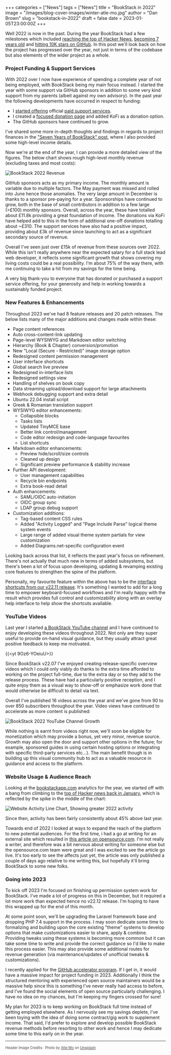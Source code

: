 +++
categories = ["News"]
tags = ["News"]
title = "BookStack in 2022"
image = "/images/blog-cover-images/winter-atle-mo.jpg"
author = "Dan Brown"
slug = "bookstack-in-2022"
draft = false
date = 2023-01-05T23:00:00Z
+++

Well 2022 is now in the past. During the year BookStack had a few milestones which included
[reaching the top of Hacker News](https://www.bookstackapp.com/blog/9000-stars-and-the-effects-of-hacker-news/),
[becoming 7 years old](https://www.bookstackapp.com/blog/7-years-of-bookstack/) and
[hitting 10K stars on GitHub](https://www.bookstackapp.com/blog/10k-stars-and-a-look-back-at-first-sharing/).
In this post we'll look back on how the project has progressed over the year, not just in 
terms of the codebase but also elements of the wider project as a whole.

### Project Funding & Support Services

With 2022 over I now have experience of spending a complete year 
of not being employed, with BookStack being my main focus instead.
I started the year with some support via GitHub sponsors in addition to 
some very kind support from my parents (albeit against my own advisory). 
In the past year the following developments have occurred in respect to funding:

- I [started offering](https://www.bookstackapp.com/blog/bookstack-support-services/) official [paid support services](https://www.bookstackapp.com/support/).
- I created a [focused donation page](https://www.bookstackapp.com/donate/) and added KoFi as a donation option.
- The GitHub sponsors have continued to grow.

I've shared some more in-depth thoughts and findings in regards to project finances
in the ["Seven Years of BookStack" post](https://www.bookstackapp.com/blog/7-years-of-bookstack/#working-on-bookstack-full-time--financial-stability), where I also provided some high-level income details.

Now we're at the end of the year, I can provide a more detailed view of the figures.
The below chart shows rough high-level monthly revenue (excluding taxes and most costs):

![BookStack 2022 Revenue](/images/2023/01/bookstack-2022-funding.png)

GitHub sponsors acts as my primary income. The monthly amount is variable due to multiple factors.
The May payment was missed and rolled into June hence those anomalies. The very large amount in December
is thanks to a sponsor pre-paying for a year. 
Sponsorships have continued to grow, both in the base of small contributors in addition to a few large (>£100) monthly sponsors.
Overall, across the year, these have totalled about £11.8k providing a great foundation of income.
The donations via KoFi have helped add to this in the form of additional one-off donations totalling about ~£310.
The support services have also had a positive impact, providing about £3k of revenue since launching to act as a significant secondary source of revenue.

Overall I've seen just over £15k of revenue from these sources over 2022.
While this isn't really anywhere near the expected salary for a full stack lead web developer, 
it reflects some significant growth that shows covering my living costs could be a real possibility.
I'm about 75% of the way there, with me continuing to take a hit from my savings
for the time being.

A very big thank-you to everyone that has donated or purchased a support service offering, for your
generosity and help in working towards a sustainably funded project.

### New Features & Enhancements

Throughout 2023 we've had 8 feature releases and 20 patch releases.
The below lists many of the major additions and changes made within these:

- Page content references
- Auto cross-content-link updating
- Page-level WYSIWYG and Markdown editor switching
- Hierarchy (Book & Chapter) conversion/promotion
- New "Local (Secure - Restricted)" image storage option
- Redesigned content permission management
- User interface shortcuts
- Global search live preview
- Redesigned in-interface lists
- Redesigned settings view
- Handling of shelves on book copy
- Data streaming upload/download support for large attachments
- Webhook debugging support and extra detail
- Ubuntu 22.04 install script
- Greek & Romanian translation support
- WYSIWYG editor enhancements:
  - Collapsible blocks
  - Tasks lists
  - Updated TinyMCE base
  - Better link control/management
  - Code editor redesign and code-language favourites
  - List shortcuts
- Markdown editor enhancements:
  - Preview hide/scroll/size controls
  - Cleaned up design
  - Significant preview performance & stability increase
- Further API development:
  - User management capabilities
  - Recycle bin endpoints
  - Extra book-read detail
- Auth enhancements:
  - SAML/OIDC auto-initiation
  - OIDC group sync
  - LDAP group debug support
- Customization additions:
  - Tag-based content CSS rules
  - Added "Activity Logged" and "Page Include Parse" logical theme system events
  - Large range of added visual theme system partials for view customization
  - Added Diagrams.net-specific configuration event

Looking back across that list, it reflects the past year's focus on refinement. 
There's not actually that much new in terms of added subsystems, but there's been a lot of focus 
upon developing, updating & revamping existing core features to strengthen the spine of the platform.

Personally, my favourite feature within the above has to be the [interface shortcuts from our v22.11 release](https://www.bookstackapp.com/blog/bookstack-release-v22-11/#user-interface-shortcuts).
It's something I wanted to add for a long time to empower keyboard-focused workflows and I'm really happy 
with the result which provides full control and customizability along with an overlay help interface to help
show the shortcuts available. 

### YouTube Videos

Last year I started [a BookStack YouTube channel](https://www.youtube.com/c/BookStackApp) and I have continued to enjoy
developing these videos throughout 2022. Not only are they super useful to provide on-hand visual guidance, but they
usually attract great positive feedback to keep me motivated. 

{{<yt 9Oz6-YOeiuU>}}

Since BookStack v22.07 I've enjoyed creating release-specific overview videos which I could only viably do thanks to the 
extra time afforded to working on the project full-time, due to the extra day or so they add to the release process.
These have had a particularly positive reception, and I quite enjoy them as a visual way to show-off or emphasize
work done that would otherwise be difficult to detail via text.

Overall I've published 16 videos across the year and we've gone from 90 to over 850 subscribers throughout the year.
Video views have continued to accelerate as more content is published:

![BookStack 2022 YouTube Channel Growth](/images/2023/01/youtube-2022-growth.png)

While nothing is earnt from videos right now, we'll soon be eligible for monetization which may provide a bonus, yet very minor, revenue source. Growth may also open the door and support other options in the future; for example, sponsored guides in using certain hosting options or integrating with specific third-party services etc...).
The main benefit though is in building up this visual community hub to act as a valuable resource in guidance and access to the platform.

### Website Usage & Audience Reach

Looking at the [bookstackapp.com](https://analytics.bookstackapp.com/bookstackapp.com) analytics for the year, we started off
with a bang from climbing to the [top of Hacker news back in January](https://www.bookstackapp.com/blog/9000-stars-and-the-effects-of-hacker-news/), which is reflected by the spike in the middle of the chart:

![Website Activity Line Chart, Showing greater 2022 activity](/images/2023/01/bookstack-site-21-22-activity.png)

Since then, activity has been fairly consistently about 45% above last year.

Towards end of 2022 I looked at ways to expand the reach of the platform to new potential audiences. 
For the first time, i had a go at writing for an external site which resulted in 
[this article on opensource.com](https://opensource.com/article/23/1/bookstack-open-source-documentation). 
I'm not really a writer, and therefore was a bit nervous about writing for someone else but the opensource.com team were
great and I was excited to see the article go live. It's too early to see the affects just yet, the article was only
published a couple of days ago relative to me writing this, but hopefully it'll bring BookStack to some new folks. 


### Going into 2023

To kick off 2023 I'm focused on finishing up permission system work for BookStack. I've made a lot of progress on this in December,
but it required a lot more work than expected hence no v22.12 release. I'm hoping to have this wrapped up for the end of this month.

At some point soon, we'll be upgrading the Laravel framework base and dropping PHP 7.4 support in the process.
I may soon dedicate some time to formalizing and building upon the core existing "theme" systems to develop
options that make customizations easier to share, apply & combine. Providing tweaks using these systems is becoming more
common but it can take some time to write and provide the correct guidance so I'd like to make this process easier. 
This may also provide some additional routes for revenue generation (via maintenance/updates of unofficial tweaks & customizations).

I recently applied for the [GitHub accelerator program](https://accelerator.github.com/). 
If I get in, it would have a massive impact for project funding in 2023. 
Additionally I think the structured mentoring with experienced open source maintainers would be a massive help since this 
is something I've never really had access to before, and I've found the social elements of open source particularly challenging.
I have no idea on my chances, but I'm keeping my fingers crossed for sure!

My plan for 2023 is to keep working on BookStack full time instead of getting employed elsewhere. 
As I nervously see my savings deplete, I've been toying with the idea of doing some contract/gig work to supplement income.
That said, I'd prefer to explore and develop possible BookStack revenue methods before resorting to other work and hence 
I may dedicate some time to this early on in the year.

---
  
<span style="font-size: 0.8em;opacity:0.8;">Header Image Credits: &nbsp;<span>Photo by <a href="https://unsplash.com/@atlemo?utm_source=unsplash&utm_medium=referral&utm_content=creditCopyText">Atle Mo</a> on <a href="https://unsplash.com/images/nature/winter?utm_source=unsplash&utm_medium=referral&utm_content=creditCopyText">Unsplash</a></span></span>